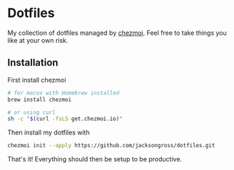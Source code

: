 # Dotfiles

My collection of dotfiles managed by [chezmoi](https://www.chezmoi.io/). Feel free to take things you like at your own risk.

## Installation

First install chezmoi
```bash
# for macos with Homebrew installed
brew install chezmoi

# or using curl
sh -c "$(curl -fsLS get.chezmoi.io)"
```

Then install my dotfiles with

```bash
chezmoi init --apply https://github.com/jacksongross/dotfiles.git
```

That's it! Everything should then be setup to be productive.
